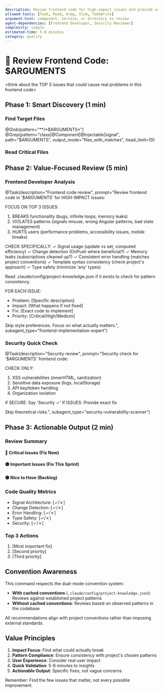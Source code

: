 ```yaml
---
description: Review frontend code for high-impact issues and provide actionable improvements
allowed-tools: [Task, Read, Grep, Glob, TodoWrite]
argument-hint: component, service, or directory to review
agent-dependencies: [Frontend Developer, Security Reviewer]
complexity: simple
estimated-time: 5-8 minutes
category: quality
---
```


# 🎯 Review Frontend Code: $ARGUMENTS

<think about the TOP 3 issues that could cause real problems in this frontend code>

## Phase 1: Smart Discovery (1 min)

### Find Target Files
@Glob(pattern="**/*$ARGUMENTS*")
@Grep(pattern="class|@Component|@Injectable|signal", path="$ARGUMENTS", output_mode="files_with_matches", head_limit=10)

### Read Critical Files
<!-- Read 2-3 most important files only -->

## Phase 2: Value-Focused Review (5 min)

### Frontend Developer Analysis
@Task(description="Frontend code review", prompt="Review frontend code in '$ARGUMENTS' for HIGH-IMPACT issues:

FOCUS ON TOP 3 ISSUES:
1. BREAKS functionality (bugs, infinite loops, memory leaks)
2. VIOLATES patterns (signals misuse, wrong Angular patterns, bad state management)
3. HURTS users (performance problems, accessibility issues, mobile breaks)

CHECK SPECIFICALLY:
✓ Signal usage (update vs set, computed efficiency)
✓ Change detection (OnPush where beneficial?)
✓ Memory leaks (subscriptions cleaned up?)
✓ Consistent error handling (matches project conventions)
✓ Template syntax consistency (check project's approach)
✓ Type safety (minimize 'any' types)

Read .claude/config/project-knowledge.json if it exists to check for pattern consistency.

FOR EACH ISSUE:
- Problem: [Specific description]
- Impact: [What happens if not fixed]
- Fix: [Exact code to implement]
- Priority: [Critical/High/Medium]

Skip style preferences. Focus on what actually matters.", subagent_type="frontend-implementation-expert")

### Security Quick Check
@Task(description="Security review", prompt="Security check for '$ARGUMENTS' frontend code:

CHECK ONLY:
1. XSS vulnerabilities (innerHTML, sanitization)
2. Sensitive data exposure (logs, localStorage)
3. API key/token handling
4. Organization isolation

If SECURE: Say 'Security ✓'
If ISSUES: Provide exact fix

Skip theoretical risks.", subagent_type="security-vulnerability-scanner")

## Phase 3: Actionable Output (2 min)

### Review Summary

#### 🔴 Critical Issues (Fix Now)
<!-- Issues that break functionality -->

#### 🟡 Important Issues (Fix This Sprint)
<!-- Issues that hurt maintainability -->

#### 🟢 Nice to Have (Backlog)
<!-- Minor improvements -->

### Code Quality Metrics
- Signal Architecture: [✓/✗]
- Change Detection: [✓/✗]
- Error Handling: [✓/✗]
- Type Safety: [✓/✗]
- Security: [✓/✗]

### Top 3 Actions
1. [Most important fix]
2. [Second priority]
3. [Third priority]

## Convention Awareness

This command respects the dual-mode convention system:
- **With cached conventions** (`.claude/config/project-knowledge.json`): Reviews against established project patterns
- **Without cached conventions**: Reviews based on observed patterns in the codebase

All recommendations align with project conventions rather than imposing external standards.

## Value Principles
1. **Impact Focus**: Find what could actually break
2. **Pattern Compliance**: Ensure consistency with project's chosen patterns
3. **User Experience**: Consider real user impact
4. **Quick Validation**: 5-8 minutes to insights
5. **Actionable Output**: Specific fixes, not vague concerns

Remember: Find the few issues that matter, not every possible improvement.